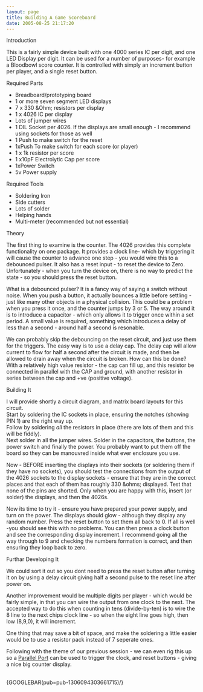 ```yaml
---
layout: page
title: Building A Game Scoreboard
date: 2005-08-25 21:17:20
---
```

<div class="titlebar">Introduction</div>
<p>This is a fairly simple device built with one 4000 series IC per digit, and one LED Display per digit. It can be used for a number of purposes- for example a Bloodbowl score counter. It is controlled with simply an increment button per player, and a single reset button.
</p>
<div class="titlebar">Required Parts</div>
<ul><li> Breadboard/prototyping board
</li><li> 1 or more seven segment LED displays
</li><li> 7 x 330 &amp;Ohm; resistors per display
</li><li> 1 x 4026 IC per display
</li><li> Lots of jumper wires
</li><li> 1 DIL Socket per 4026. If the displays are small enough - I recommend using sockets for those as well
</li><li> 1 Push to make switch for the reset
</li><li> 1xPush To make switch for each score (or player)
</li><li> 1 x 1k resistor per score
</li><li> 1 x10pF Electrolytic Cap per score
</li><li> 1xPower Switch
</li><li> 5v Power supply
</li></ul><p>
</p>
<div class="titlebar">Required Tools</div>
<ul><li> Soldering Iron
</li><li> Side cutters
</li><li> Lots of solder
</li><li> Helping hands
</li><li> Multi-meter (recommended but not essential)
</li></ul><p>
</p>
<div class="titlebar">Theory</div>
<p>The first thing to examine is the counter. The 4026 provides this complete functionality on one package. It provides a clock line- which by triggering it will cause the counter to advance one step - you would wire this to a debounced pulser. It also has a reset input - to reset the device to Zero. Unfortunately - when you turn the device on, there is no way to predict the state - so you should press the reset button.
</p>
<p>What is a debounced pulser? It is a fancy way of saying a switch without noise. When you push a button, it actually bounces a little before settling - just like many other objects in a physical collision. This could be a problem when you press it once, and the counter jumps by 3 or 5. The way around it is to introduce a capacitor - which only allows it to trigger once within a set period. A small value is required, something which introduces a delay of less than a second - around half a second is resonable.
</p>
<p>We can probably skip the debouncing on the reset circuit, and just use them for the triggers. The easy way is to use a delay cap. The delay cap will allow current to flow for half a second after the circuit is made, and then be allowed to drain away when the circuit is broken. How can this be done? With a relatively high value resistor - the cap can fill up, and this resistor be connected in parallel with the CAP and ground, with another resistor in series between the cap and +ve (positive voltage).
</p>
<div class="titlebar">Building It</div>
<p>I will provide shortly a circuit diagram, and matrix board layouts for this circuit.
<br/>Start by soldering the IC sockets in place, ensuring the notches (showing PIN 1) are the right way up.
<br/>Follow by soldering <em>all</em> the resistors in place (there are lots of them and this will be fiddly).
<br/>Next solder in all the jumper wires. Solder in the capacitors, the buttons, the power switch and finally the power. You probably want to put them off the board so they can be manouvred inside what ever enclosure you use.
</p>
<p>Now - BEFORE inserting the displays into their sockets (or soldering them if they have no sockets), you should test the connections from the output of the 4026 sockets to the display sockets - ensure that they are in the correct places and that each of them has roughly 330 &amp;ohms; displayed. Test that none of the pins are shorted. Only when you are happy with this, insert (or solder) the displays, and then the 4026s.
</p>
<p>Now its time to try it - ensure you have prepared your power supply, and turn on the power. The displays should glow - although they display any random number. Press the reset button to set them all back to 0. If all is well -you should see this with no problems. You can then press a clock button and see the corresponding display increment. I recommend going all the way through to 9 and checking the numbers formation is correct, and then ensuring they loop back to zero.
</p>
<div class="titlebar">Furthar Developing It</div>
<p>We could sort it out so you dont need to press the reset button after turning it on by using a delay circuit giving half a second pulse to the reset line after power on.
</p>
<p>Another improvement would be multiple digits per player - which would be fairly simple, in that you can wire the output from one clock to the next. The accepted way to do this when counting in tens (divide-by-ten) is to wire the 8 line to the next chips clock line - so when the eight line goes high, then low (8,9,0), it will increment.
</p>
<p>One thing that may save a bit of space, and make the soldering a little easier would be to use a resistor pack instead of 7 seperate ones.
</p>
<p>Following with the theme of our previous session - we can even rig this up so a <a class="wiki" href="/wiki/parallel_port.html" title="Parallel Port">Parallel Port</a> can be used to trigger the clock, and reset buttons - giving a nice big counter display.
</p>
<p>
<br/>{GOOGLEBAR(pub=pub-1306094303661715)/}
</p>

